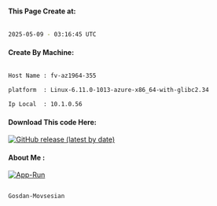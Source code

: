
   
#### This Page Create at:

```bash

2025-05-09 - 03:16:45 UTC

```

#### Create By Machine:

```bash

Host Name : fv-az1964-355

platform  : Linux-6.11.0-1013-azure-x86_64-with-glibc2.34

Ip Local  : 10.1.0.56

```
#### Download This code Here:

[![GitHub release (latest by date)](https://img.shields.io/github/v/release/Gosdan-Movsesian/Gosdan?style=for-the-badge&label=Download)](https://github.com/Gosdan-Movsesian/Gosdan/releases) 

</p> 

#### About Me :

[![App-Run](https://github.com/Gosdan-Movsesian/Gosdan/actions/workflows/App-Run.yml/badge.svg)](https://github.com/Gosdan-Movsesian/Gosdan/actions/workflows/App-Run.yml)

```bash

Gosdan-Movsesian

```

